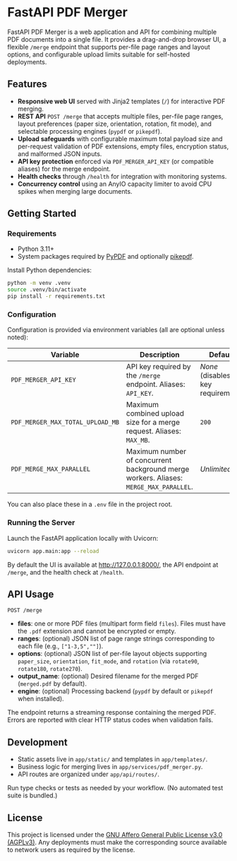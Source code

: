 # FastAPI PDF Merger

FastAPI PDF Merger is a web application and API for combining multiple PDF documents into a single file. It provides a drag-and-drop browser UI, a flexible `/merge` endpoint that supports per-file page ranges and layout options, and configurable upload limits suitable for self-hosted deployments.

## Features

- **Responsive web UI** served with Jinja2 templates (`/`) for interactive PDF merging.
- **REST API** `POST /merge` that accepts multiple files, per-file page ranges, layout preferences (paper size, orientation, rotation, fit mode), and selectable processing engines (`pypdf` or `pikepdf`).
- **Upload safeguards** with configurable maximum total payload size and per-request validation of PDF extensions, empty files, encryption status, and malformed JSON inputs.
- **API key protection** enforced via `PDF_MERGER_API_KEY` (or compatible aliases) for the merge endpoint.
- **Health checks** through `/health` for integration with monitoring systems.
- **Concurrency control** using an AnyIO capacity limiter to avoid CPU spikes when merging large documents.

## Getting Started

### Requirements

- Python 3.11+
- System packages required by [PyPDF](https://pypdf.readthedocs.io/) and optionally [pikepdf](https://pikepdf.readthedocs.io/).

Install Python dependencies:

```bash
python -m venv .venv
source .venv/bin/activate
pip install -r requirements.txt
```

### Configuration

Configuration is provided via environment variables (all are optional unless noted):

| Variable | Description | Default |
| --- | --- | --- |
| `PDF_MERGER_API_KEY` | API key required by the `/merge` endpoint. Aliases: `API_KEY`. | _None_ (disables key requirement) |
| `PDF_MERGER_MAX_TOTAL_UPLOAD_MB` | Maximum combined upload size for a merge request. Aliases: `MAX_MB`. | `200` |
| `PDF_MERGE_MAX_PARALLEL` | Maximum number of concurrent background merge workers. Aliases: `MERGE_MAX_PARALLEL`. | _Unlimited_ |

You can also place these in a `.env` file in the project root.

### Running the Server

Launch the FastAPI application locally with Uvicorn:

```bash
uvicorn app.main:app --reload
```

By default the UI is available at <http://127.0.0.1:8000/>, the API endpoint at `/merge`, and the health check at `/health`.

## API Usage

`POST /merge`

- **files**: one or more PDF files (multipart form field `files`). Files must have the `.pdf` extension and cannot be encrypted or empty.
- **ranges**: (optional) JSON list of page range strings corresponding to each file (e.g., `["1-3,5",""]`).
- **options**: (optional) JSON list of per-file layout objects supporting `paper_size`, `orientation`, `fit_mode`, and `rotation` (via `rotate90`, `rotate180`, `rotate270`).
- **output_name**: (optional) Desired filename for the merged PDF (`merged.pdf` by default).
- **engine**: (optional) Processing backend (`pypdf` by default or `pikepdf` when installed).

The endpoint returns a streaming response containing the merged PDF. Errors are reported with clear HTTP status codes when validation fails.

## Development

- Static assets live in `app/static/` and templates in `app/templates/`.
- Business logic for merging lives in `app/services/pdf_merger.py`.
- API routes are organized under `app/api/routes/`.

Run type checks or tests as needed by your workflow. (No automated test suite is bundled.)

## License

This project is licensed under the [GNU Affero General Public License v3.0 (AGPLv3)](https://www.gnu.org/licenses/agpl-3.0.en.html). Any deployments must make the corresponding source available to network users as required by the license.

